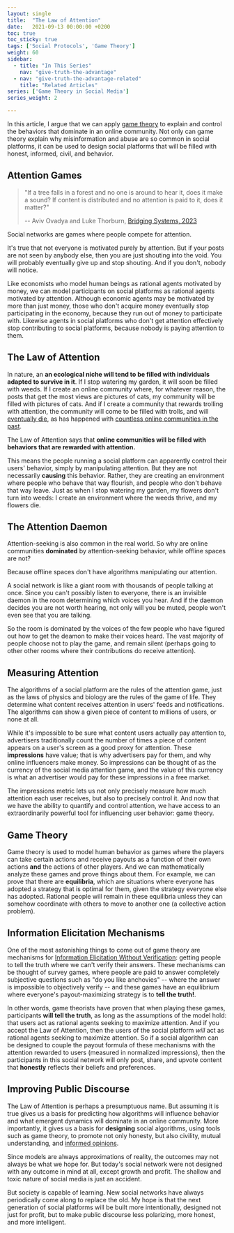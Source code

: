 ```yaml
---
layout: single
title:  "The Law of Attention"
date:   2021-09-13 00:00:00 +0200
toc: true
toc_sticky: true
tags: ['Social Protocols', 'Game Theory']
weight: 60
sidebar:
  - title: "In This Series"
    nav: "give-truth-the-advantage"
  - nav: "give-truth-the-advantage-related"
    title: "Related Articles"
series: ['Game Theory in Social Media']
series_weight: 2

---
```


In this article, I argue that we can apply [game theory](https://en.wikipedia.org/wiki/Game_theory) to explain and control the behaviors that dominate in an online community. Not only can game theory explain why misinformation and abuse are so common in social platforms, it can be used to design social platforms that will be filled with honest, informed, civil, and behavior.


## Attention Games

> "If a tree falls in a forest and no one is around to hear it, does it make a sound?
> If content is distributed and no attention is paid to it, does it matter?"
>
> -- Aviv Ovadya and Luke Thorburn, [Bridging Systems, 2023](https://arxiv.org/pdf/2301.09976.pdf)


Social networks are games where people compete for attention. 

It's true that not everyone is motivated purely by attention. But if your posts are not seen by anybody else, then you are just shouting into the void. You will probably eventually give up and stop shouting. And if you don't, nobody will notice.

Like economists who model human beings as rational agents motivated by money, we can model participants on social platforms as rational agents motivated by attention. Although economic agents may be motivated by more than just money, those who don't acquire money eventually stop participating in the economy, because they run out of money to participate with. Likewise agents in social platforms who don't get attention effectively stop contributing to social platforms, because nobody is paying attention to them.

## The Law of Attention

In nature, an **an ecological niche will tend to be filled with individuals adapted to survive in it**. If I stop watering my garden, it will soon be filled with weeds. If I create an online community where, for whatever reason, the posts that get the most views are pictures of cats, my community will be filled with pictures of cats. And if I create a community that rewards trolling with attention, the community will come to be filled with trolls, and will [eventually die](https://www.lesswrong.com/posts/tscc3e5eujrsEeFN4/well-kept-gardens-die-by-pacifism), as has happened with [countless online communities in the past](https://www.gwern.net/docs/technology/2005-shirky-agroupisitsownworstenemy.pdf).

The Law of Attention says that **online communities will be filled with behaviors that are rewarded with attention.**

This means the people running a social platform can apparently control their users' behavior, simply by manipulating attention. But they are not necessarily **causing** this behavior. Rather, they are creating an environment where people who behave that way flourish, and people who don't behave that way leave. Just as when I stop watering my garden, my flowers don't turn into weeds: I create an environment where the weeds thrive, and my flowers die.

## The Attention Daemon

Attention-seeking is also common in the real world. So why are online communities **dominated** by attention-seeking behavior, while offline spaces are not? 

Because offline spaces don't have algorithms manipulating our attention.

A social network is like a giant room with thousands of people talking at once. Since you can't possibly listen to everyone, there is an invisible daemon in the room determining which voices you hear. And if the daemon decides you are not worth hearing, not only will you be muted, people won't even see that you are talking.

So the room is dominated by the voices of the few people who have figured out how to get the deamon to make their voices heard. The vast majority of people choose not to play the game, and remain silent (perhaps going to other other rooms where their contributions do receive attention). 

## Measuring Attention

<!--
[TODO: reference person who coined attention economy].
[todo: eher Roy Attention Networks]
-->

The algorithms of a social platform are the rules of the attention game, just as the laws of physics and biology are the rules of the game of life. They determine what content receives attention in users' feeds and notifications. The algorithms can show a given piece of content to millions of users, or none at all. 

While it's impossible to be sure what content users actually pay attention to, advertisers traditionally count the number of times a piece of content appears on a user's screen as a good proxy for attention. These **impressions** have value; that is why advertisers pay for them, and why online influencers make money. So impressions can be thought of as the currency of the social media attention game, and the value of this currency is what an advertiser would pay for these impressions in a free market.

The impressions metric lets us not only precisely measure how much attention each user receives, but also to precisely control it. And now that we have the ability to quantify and control attention, we have access to an extraordinarily powerful tool for influencing user behavior: game theory.

## Game Theory

Game theory is used to model human behavior as games where the players can take certain actions and receive payouts as a function of their own actions **and** the actions of other players. And we can mathematically analyze these games and prove things about them. For example, we can prove that there are **equilibria**, which are situations where everyone has adopted a strategy that is optimal for them, given the strategy everyone else has adopted. Rational people will remain in these equilibria unless they can somehow coordinate with others to move to another one (a collective action problem).

## Information Elicitation Mechanisms

One of the most astonishing things to come out of game theory are mechanisms for [Information Elicitation Without Verification](/information-elicitation-mechanisms): getting people to tell the truth where we can't verify their answers. These mechanisms can be thought of survey games, where people are paid to answer completely subjective questions such as "do you like anchovies" -- where the answer is impossible to objectively verify -- and these games have an equilibrium where everyone's payout-maximizing strategy is to **tell the truth!**.

In other words, game theorists have proven that when playing these games, participants **will tell the truth**, as long as the assumptions of the model hold: that users act as rational agents seeking to maximize attention. And if you accept the Law of Attention, then the users of the social platform *will* act as rational agents seeking to maximize attention. So if a social algorithm can be designed to couple the payout formula of these mechanisms with the attention rewarded to users (measured in normalized impressions), then the participants in this social network will only post, share, and upvote content that **honestly** reflects their beliefs and preferences.

## Improving Public Discourse

The Law of Attention is perhaps a presumptuous name. But assuming it is true gives us a basis for predicting how algorithms will influence behavior and what emergent dynamics will dominate in an online community. More importantly, it gives us a basis for **designing** social algorithms, using tools such as game theory, to promote not only honesty, but also civility, mutual understanding, and [informed opinions](/the-deliberative-poll). 

Since models are always approximations of reality, the outcomes may not always be what we hope for. But today's social network were not designed with any outcome in mind at all, except growth and profit. The shallow and toxic nature of social media is just an accident.

But society is capable of learning. New social networks have always periodically come along to replace the old. My hope is that the next generation of social platforms will be built more intentionally, designed not just for profit, but to make public discourse less polarizing, more honest, and more intelligent.

<!--
## Next in this Series: [The Deliberative Poll](/the-deliberative-poll)
-->
